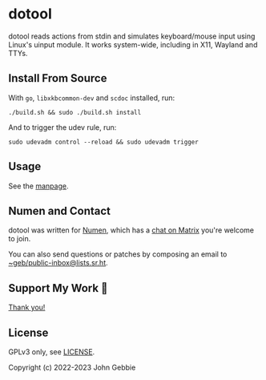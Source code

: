 # dotool

dotool reads actions from stdin and simulates keyboard/mouse input using
Linux's uinput module. It works system-wide, including in X11, Wayland
and TTYs.

## Install From Source

With `go`, `libxkbcommon-dev` and `scdoc` installed, run:

    ./build.sh && sudo ./build.sh install

And to trigger the udev rule, run:

    sudo udevadm control --reload && sudo udevadm trigger

## Usage

See the [manpage](doc/dotool.1.scd).

## Numen and Contact

dotool was written for [Numen](https://numenvoice.org), which has a
[chat on Matrix](https://matrix.to/#/#numen:matrix.org) you're welcome to join.

You can also send questions or patches by composing an email to
[~geb/public-inbox@lists.sr.ht](https://lists.sr.ht/~geb/public-inbox).

## Support My Work 👀

[Thank you!](https://liberapay.com/geb)

## License

GPLv3 only, see [LICENSE](./LICENSE).

Copyright (c) 2022-2023 John Gebbie
